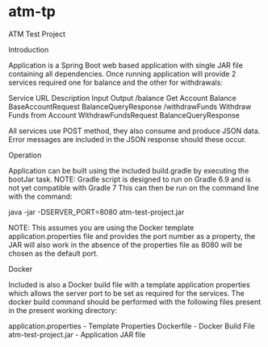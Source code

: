 # atm-tp
ATM Test Project

Introduction

Application is a Spring Boot web based application with single JAR file
containing all dependencies. Once running application will provide 2 
services required one for balance and the other for withdrawals:

Service URL     Description                 Input                Output
/balance        Get Account Balance         BaseAccountRequest   BalanceQueryResponse
/withdrawFunds  Withdraw Funds from Account WithdrawFundsRequest BalanceQueryResponse

All services use POST method, they also consume and produce JSON data. Error 
messages are included in the JSON response should these occur.

Operation

Application can be built using the included build.gradle by executing the bootJar task.
NOTE: Gradle script is designed to run on Gradle 6.9 and is not yet compatible with Gradle 7
This can then be run on the command line with the command:

java -jar -DSERVER_PORT=8080 atm-test-project.jar

NOTE: This assumes you are using the Docker template application.properties file and 
provides the port number as a property, the JAR will also work in the absence of the 
properties file as 8080 will be chosen as the default port.

Docker

Included is also a Docker build file with a template application properties which allows
the server port to be set as required for the services. The docker build command should be
performed with the following files present in the present working directory:

application.properties - Template Properties
Dockerfile - Docker Build File
atm-test-project.jar - Application JAR file